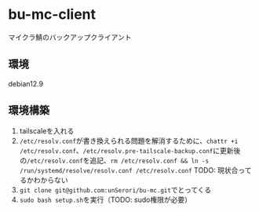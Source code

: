 # bu-mc-client

マイクラ鯖のバックアップクライアント  

## 環境

debian12.9  

## 環境構築

1. tailscaleを入れる
2. `/etc/resolv.conf`が書き換えられる問題を解消するために、`chattr +i /etc/resolv.conf`、`/etc/resolv.pre-tailscale-backup.conf`に更新後の`/etc/resolv.conf`を追記、`rm /etc/resolv.conf && ln -s /run/systemd/resolve/resolv.conf /etc/resolv.conf` TODO: 現状合ってるかわからない
3. `git clone git@github.com:unSerori/bu-mc.git`でとってくる
4. `sudo bash setup.sh`を実行（TODO: sudo権限が必要）
